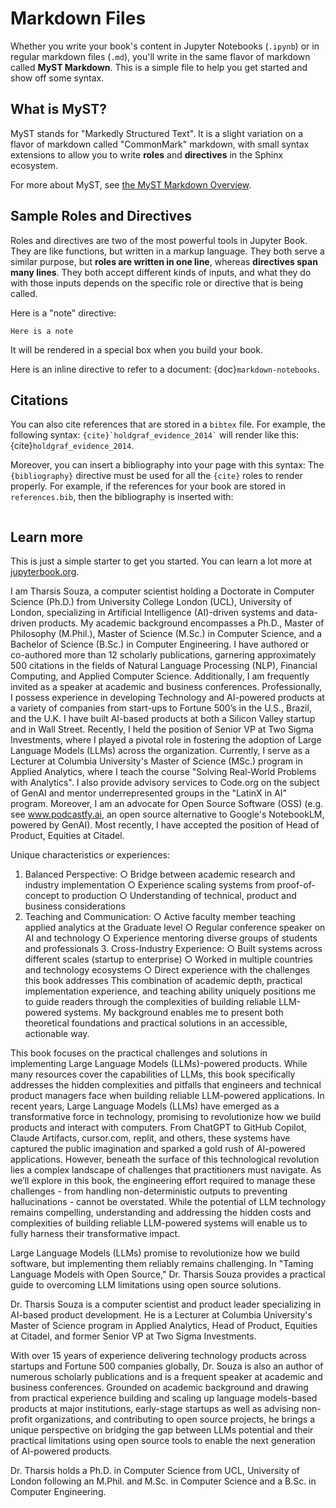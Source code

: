 # Markdown Files

Whether you write your book's content in Jupyter Notebooks (`.ipynb`) or
in regular markdown files (`.md`), you'll write in the same flavor of markdown
called **MyST Markdown**.
This is a simple file to help you get started and show off some syntax.

## What is MyST?

MyST stands for "Markedly Structured Text". It
is a slight variation on a flavor of markdown called "CommonMark" markdown,
with small syntax extensions to allow you to write **roles** and **directives**
in the Sphinx ecosystem.

For more about MyST, see [the MyST Markdown Overview](https://jupyterbook.org/content/myst.html).

## Sample Roles and Directives

Roles and directives are two of the most powerful tools in Jupyter Book. They
are like functions, but written in a markup language. They both
serve a similar purpose, but **roles are written in one line**, whereas
**directives span many lines**. They both accept different kinds of inputs,
and what they do with those inputs depends on the specific role or directive
that is being called.

Here is a "note" directive:

```{note}
Here is a note
```

It will be rendered in a special box when you build your book.

Here is an inline directive to refer to a document: {doc}`markdown-notebooks`.


## Citations

You can also cite references that are stored in a `bibtex` file. For example,
the following syntax: `` {cite}`holdgraf_evidence_2014` `` will render like
this: {cite}`holdgraf_evidence_2014`.

Moreover, you can insert a bibliography into your page with this syntax:
The `{bibliography}` directive must be used for all the `{cite}` roles to
render properly.
For example, if the references for your book are stored in `references.bib`,
then the bibliography is inserted with:

```{bibliography}
```

## Learn more

This is just a simple starter to get you started.
You can learn a lot more at [jupyterbook.org](https://jupyterbook.org).



I am Tharsis Souza, a computer scientist holding a Doctorate in Computer Science (Ph.D.) from University College London (UCL), University of London, specializing in Artificial Intelligence (AI)-driven systems and data-driven products. My academic background encompasses a Ph.D., Master of Philosophy (M.Phil.), Master of Science (M.Sc.) in Computer Science, and a Bachelor of Science (B.Sc.) in Computer Engineering. I have authored or co-authored more than 12 scholarly publications, garnering approximately 500 citations in the fields of Natural Language Processing (NLP), Financial Computing, and Applied Computer Science. Additionally, I am frequently invited as a speaker at academic and business conferences. 
Professionally, I possess experience in developing Technology and AI-powered products at a variety of companies from start-ups to Fortune 500’s in the U.S., Brazil, and the U.K. I have built AI-based products at both a Silicon Valley startup and in Wall Street. Recently, I held the position of Senior VP at Two Sigma Investments, where I played a pivotal role in fostering the adoption of Large Language Models (LLMs) across the organization. Currently, I serve as a Lecturer at Columbia University's Master of Science (MSc.) program in Applied Analytics, where I teach the course "Solving Real-World Problems with Analytics". I also provide advisory services to Code.org on the subject of GenAI and mentor underrepresented groups in the "LatinX in AI" program. Moreover, I am an advocate for Open Source Software (OSS) (e.g. see www.podcastfy.ai, an open source alternative to Google's NotebookLM, powered by GenAI). 
Most recently, I have accepted the position of Head of Product, Equities at Citadel. 



 
Unique characteristics or experiences: 
1. Balanced Perspective: 
○ Bridge between academic research and industry implementation 
○ Experience scaling systems from proof-of-concept to production 
○ Understanding of technical, product and business considerations 
2. Teaching and Communication: 
○ Active faculty member teaching applied analytics at the Graduate level ○ Regular conference speaker on AI and technology 
○ Experience mentoring diverse groups of students and professionals 3. Cross-Industry Experience:
○ Built systems across different scales (startup to enterprise) 
○ Worked in multiple countries and technology ecosystems 
○ Direct experience with the challenges this book addresses 
This combination of academic depth, practical implementation experience, and teaching ability uniquely positions me to guide readers through the complexities of building reliable LLM-powered systems. My background enables me to present both theoretical foundations and practical solutions in an accessible, actionable way. 


This book focuses on the practical challenges and solutions in implementing Large Language Models (LLMs)-powered products. While many resources cover the capabilities of LLMs, this book specifically addresses the hidden complexities and pitfalls that engineers and technical product managers face when building reliable LLM-powered applications. 
In recent years, Large Language Models (LLMs) have emerged as a transformative force in technology, promising to revolutionize how we build products and interact with computers. From ChatGPT to GitHub Copilot, Claude Artifacts, cursor.com, replit, and others, these systems have captured the public imagination and sparked a gold rush of AI-powered applications. However, beneath the surface of this technological revolution lies a complex landscape of challenges that practitioners must navigate. 
As we’ll explore in this book, the engineering effort required to manage these challenges - from handling non-deterministic outputs to preventing hallucinations - cannot be overstated. While the potential of LLM technology remains compelling, understanding and addressing the hidden costs and complexities of building reliable LLM-powered systems will enable us to fully harness their transformative impact. 

Large Language Models (LLMs) promise to revolutionize how we build software, but implementing them reliably remains challenging. In "Taming Language Models with Open Source," Dr. Tharsis Souza provides a practical guide to overcoming LLM limitations using open source solutions.



Dr. Tharsis Souza is a computer scientist and product leader specializing in AI-based product development. He is a Lecturer at Columbia University's Master of Science program in Applied Analytics, Head of Product, Equities at Citadel, and former Senior VP at Two Sigma Investments. 

With over 15 years of experience delivering technology products across startups and Fortune 500 companies globally, Dr. Souza is also an author of numerous scholarly publications and is a frequent speaker at academic and business conferences. Grounded on academic background and drawing from practical experience building and scaling up language models-based products at major institutions, early-stage startups as well as advising non-profit organizations, and contributing to open source projects, he brings a unique perspective on bridging the gap between LLMs potential and their practical limitations using open source tools to enable the next generation of AI-powered products.

Dr. Tharsis holds a Ph.D. in Computer Science from UCL, University of London following an M.Phil. and M.Sc. in Computer Science and a B.Sc. in Computer Engineering.